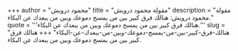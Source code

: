 +++
author = "محمود درويش"
title = "مقولة محمود درويش"
description = "مقولة محمود درويش: هنالك فرق كبير بين من يمسح دموعك وبين من يبعدك عن البكاء."
quote = '''هنالك فرق كبير بين من يمسح دموعك وبين من يبعدك عن البكاء.'''
slug = "هنالك-فرق-كبير-بين-من-يمسح-دموعك-وبين-من-يبعدك-عن-البكاء"
+++
هنالك فرق كبير بين من يمسح دموعك وبين من يبعدك عن البكاء.
